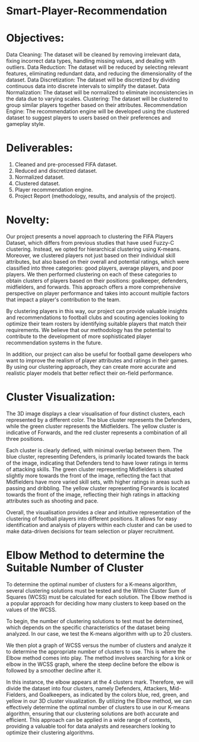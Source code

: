 # Smart-Player-Recommendation

# Objectives:
Data Cleaning: The dataset will be cleaned by removing irrelevant data, fixing incorrect data types, handling missing values, and dealing with outliers.
Data Reduction: The dataset will be reduced by selecting relevant features, eliminating redundant data, and reducing the dimensionality of the dataset.
Data Discretization: The dataset will be discretized by dividing continuous data into discrete intervals to simplify the dataset.
Data Normalization: The dataset will be normalized to eliminate inconsistencies in the data due to varying scales.
Clustering: The dataset will be clustered to group similar players together based on their attributes.
Recommendation Engine: The recommendation engine will be developed using the clustered dataset to suggest players to users based on their preferences and gameplay style.

# Deliverables:
 1.  Cleaned and pre-processed FIFA dataset.
 2.  Reduced and discretized dataset.
 3.  Normalized dataset.
 4.  Clustered dataset.
 5.  Player recommendation engine.
 6.  Project Report (methodology, results, and analysis of the project).



# Novelty:

Our project presents a novel approach to clustering the FIFA Players Dataset, which differs from previous studies that have used Fuzzy-C clustering. Instead, we opted for hierarchical clustering using K-means. Moreover, we clustered players not just based on their individual skill attributes, but also based on their overall and potential ratings, which were classified into three categories: good players, average players, and poor players. We then performed clustering on each of these categories to obtain clusters of players based on their positions: goalkeeper, defenders, midfielders, and forwards. This approach offers a more comprehensive perspective on player performance and takes into account multiple factors that impact a player's contribution to the team.

By clustering players in this way, our project can provide valuable insights and recommendations to football clubs and scouting agencies looking to optimize their team rosters by identifying suitable players that match their requirements. We believe that our methodology has the potential to contribute to the development of more sophisticated player recommendation systems in the future.

In addition, our project can also be useful for football game developers who want to improve the realism of player attributes and ratings in their games. By using our clustering approach, they can create more accurate and realistic player models that better reflect their on-field performance.

# Cluster Visualization:

The 3D image displays a clear visualisation of four distinct clusters, each represented by a different color. The blue cluster represents the Defenders, while the green cluster represents the Midfielders. The yellow cluster is indicative of Forwards, and the red cluster represents a combination of all three positions.

Each cluster is clearly defined, with minimal overlap between them. The blue cluster, representing Defenders, is primarily located towards the back of the image, indicating that Defenders tend to have lower ratings in terms of attacking skills. The green cluster representing Midfielders is situated slightly more towards the front of the image, reflecting the fact that Midfielders have more varied skill sets, with higher ratings in areas such as passing and dribbling. The yellow cluster representing Forwards is located towards the front of the image, reflecting their high ratings in attacking attributes such as shooting and pace.

Overall, the visualisation provides a clear and intuitive representation of the clustering of football players into different positions. It allows for easy identification and analysis of players within each cluster and can be used to make data-driven decisions for team selection or player recruitment.


# Elbow Method to determine the Suitable Number of Cluster
To determine the optimal number of clusters for a K-means algorithm, several clustering solutions must be tested and the Within Cluster Sum of Squares (WCSS) must be calculated for each solution. The Elbow method is a popular approach for deciding how many clusters to keep based on the values of the WCSS.

To begin, the number of clustering solutions to test must be determined, which depends on the specific characteristics of the dataset being analyzed. In our case, we test the K-means algorithm with up to 20 clusters.

We then plot a graph of WCSS versus the number of clusters and analyze it to determine the appropriate number of clusters to use. This is where the Elbow method comes into play. The method involves searching for a kink or elbow in the WCSS graph, where the steep decline before the elbow is followed by a smoother decline after it.

In this instance, the elbow appears at the 4 clusters mark. Therefore, we will divide the dataset into four clusters, namely Defenders, Attackers, Mid-Fielders, and Goalkeepers, as indicated by the colors blue, red, green, and yellow in our 3D cluster visualization. By utilizing the Elbow method, we can effectively determine the optimal number of clusters to use in our K-means algorithm, ensuring that our clustering solutions are both accurate and efficient. This approach can be applied in a wide range of contexts, providing a valuable tool for data analysts and researchers looking to optimize their clustering algorithms.
